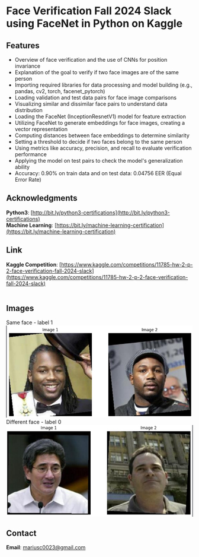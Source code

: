# Face Verification Fall 2024 Slack using FaceNet in Python on Kaggle 

## Features
- Overview of face verification and the use of CNNs for position invariance
- Explanation of the goal to verify if two face images are of the same person
- Importing required libraries for data processing and model building (e.g., pandas, cv2, torch, facenet_pytorch)
- Loading validation and test data pairs for face image comparisons
- Visualizing similar and dissimilar face pairs to understand data distribution
- Loading the FaceNet (InceptionResnetV1) model for feature extraction
- Utilizing FaceNet to generate embeddings for face images, creating a vector representation
- Computing distances between face embeddings to determine similarity
- Setting a threshold to decide if two faces belong to the same person
- Using metrics like accuracy, precision, and recall to evaluate verification performance
- Applying the model on test pairs to check the model's generalization ability
- Accuracy: 0.90% on train data and on test data: 0.04756 EER (Equal Error Rate)

## Acknowledgments

**Python3**: [http://bit.ly/python3-certifications](http://bit.ly/python3-certifications)  
**Machine Learning**: [https://bit.ly/machine-learning-certification](https://bit.ly/machine-learning-certification)
<br>

## Link

**Kaggle Competition**: [https://www.kaggle.com/competitions/11785-hw-2-p-2-face-verification-fall-2024-slack](https://www.kaggle.com/competitions/11785-hw-2-p-2-face-verification-fall-2024-slack)  
<br>

## Images

Same face - label 1
![image_1](https://github.com/marius2347/Face-Verification-Fall-2024-Slack-using-FaceNet-in-Python-on-Kaggle/blob/main/similar.png)
<br>
Different face - label 0
![image_2](https://github.com/marius2347/Face-Verification-Fall-2024-Slack-using-FaceNet-in-Python-on-Kaggle/blob/main/not-similar.png)


## Contact

**Email**: mariusc0023@gmail.com
